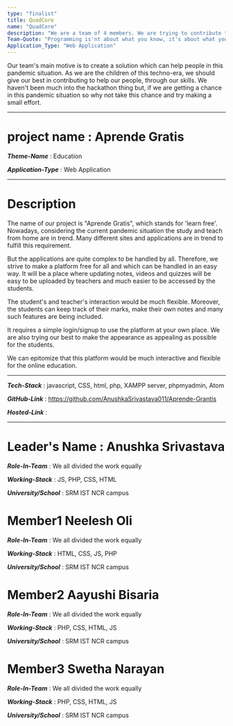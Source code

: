 ```yaml
---
type: "finalist"                   
title: QuadCore
name: "QuadCore"
description: "We are a team of 4 members. We are trying to contribute to this pandemic situation using our skills and teamwork"
Team-Quote: "Programming is'nt about what you know, it's about what you can figure out"
Application_Type: "Web Application"
---
```


Our team's main motive is to create a solution which can help people in this pandemic situation. As we are the children of this techno-era, we should give our best in contributing to help our people, through our skills. We haven't been much into the hackathon thing but, if we are getting a chance in this pandemic situation so why not take this chance and try making a small effort.

---

# project name : Aprende Gratis

_**Theme-Name**_ : Education

_**Application-Type**_ : Web Application

---

# Description

The name of our project is "Aprende Gratis", which stands for 'learn free'. Nowadays, considering the current pandemic situation the study and teach from home are in trend. Many different sites and applications are in trend to fulfill this requirement.

But the applications are quite complex to be handled by all. Therefore, we strive to make a platform free for all and which can be handled in an easy way. It will be a place where updating notes, videos and quizzes will be easy to be uploaded by teachers and much easier to be accessed by the students.

The student's and teacher's interaction would be much flexible. Moreover, the students can keep track of their marks, make their own notes and many such features are being included.

It requires a simple login/signup to use the platform at your own place. We are also trying our best to make the appearance as appealing as possible for the students.

We can epitomize that this platform would be much interactive and flexible for the online education.


---

_**Tech-Stack**_  :   javascript, CSS, html, php, XAMPP server, phpmyadmin, Atom

_**GitHub-Link**_ :    https://github.com/AnushkaSrivastava011/Aprende-Grantis

_**Hosted-Link**_ :   


---


# Leader's Name : Anushka Srivastava

_**Role-In-Team**_  : We all divided the work equally

_**Working-Stack**_ : JS, PHP, CSS, HTML

_**University/School**_ : SRM IST NCR campus


# Member1 Neelesh Oli

_**Role-In-Team**_  : We all divided the work equally

_**Working-Stack**_ : HTML, CSS, JS, PHP

_**University/School**_ : SRM IST NCR campus



# Member2 Aayushi Bisaria

_**Role-In-Team**_  : We all divided the work equally

_**Working-Stack**_ : PHP, CSS, HTML, JS

_**University/School**_ : SRM IST NCR campus



# Member3 Swetha Narayan

_**Role-In-Team**_  : We all divided the work equally

_**Working-Stack**_ : PHP, CSS, HTML, JS

_**University/School**_ : SRM IST NCR campus
